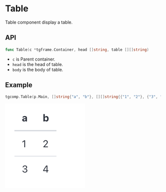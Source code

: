 # Table

Table component display a table.

## API

```go
func Table(c *tgframe.Container, head []string, table [][]string)
```

* `c` is Parent container.
* `head` is the head of table.
* `body` is the body of table.

## Example

```go
tgcomp.Table(p.Main, []string{"a", "b"}, [][]string{{"1", "2"}, {"3", "4"}})
```

![table component](table.png)